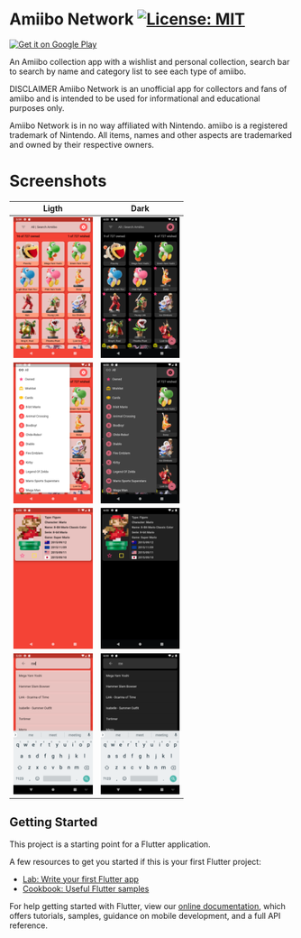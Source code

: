 # Amiibo Network [![License: MIT](https://img.shields.io/badge/License-MIT-yellow.svg)](LICENSE)


<a href='https://play.google.com/store/apps/details?hl=en_US&id=com.dartz.amiibo_network&pcampaignid=MKT-Other-global-all-co-prtnr-py-PartBadge-Mar2515-1'><img alt='Get it on Google Play' src='https://play.google.com/intl/en_us/badges/images/generic/en_badge_web_generic.png' width=150/></a>

An Amiibo collection app with a wishlist and personal collection, search bar to search by name and category list to see each type of amiibo.

DISCLAIMER
Amiibo Network is an unofficial app for collectors and fans of amiibo and is intended to be used for informational and educational purposes only.

Amiibo Network is in no way affiliated with Nintendo. amiibo is a registered trademark of Nintendo. All items, names and other aspects are trademarked and owned by their respective owners.

# Screenshots

Ligth                      |             Dark
:-------------------------:|:-------------------------:
<img src="screenshots/Nexus5X_home.png" height="250"> | <img src="screenshots/Nexus5X_home_dark.png" height="250">
<img src="screenshots/Nexus5X_Category.png" height="250"> | <img src="screenshots/Nexus5X_Category_dark.png" height="250">
<img src="screenshots/Nexus5x_detail.png" height="250"> | <img src="screenshots/Nexus5X_detail_dark.png" height="250">
<img src="screenshots/Nexus5X_search.png" height="250"> | <img src="screenshots/Nexus5X_search_dark.png" height="250">

## Getting Started

This project is a starting point for a Flutter application.

A few resources to get you started if this is your first Flutter project:

- [Lab: Write your first Flutter app](https://flutter.dev/docs/get-started/codelab)
- [Cookbook: Useful Flutter samples](https://flutter.dev/docs/cookbook)

For help getting started with Flutter, view our
[online documentation](https://flutter.dev/docs), which offers tutorials,
samples, guidance on mobile development, and a full API reference.
